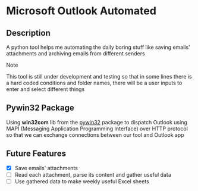 # Microsoft Outlook Automated

## Description

A python tool helps me automating the daily boring stuff like saving emails' attachments and archiving emails
from different senders
> [!Note]
> This tool is still under development and testing so that in some lines there is a hard coded conditions and folder names, there will be a user inputs to enter and select different things

## Pywin32 Package

Using **win32com** lib from the [pywin32](https://pypi.org/project/pywin32/) package to dispatch Outlook using MAPI (Messaging Application Programming Interface) over HTTP protocol so that we can exchange connections between our tool and Outlook app

## Future Features

- [X] Save emails' attachments
- [ ] Read each attachment, parse its content and gather useful data
- [ ] Use gathered data to make weekly useful Excel sheets
